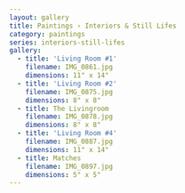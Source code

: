 ```yaml
---
layout: gallery
title: Paintings › Interiors & Still Lifes
category: paintings
series: interiors-still-lifes
gallery:
  - title: 'Living Room #1'
    filename: IMG_0861.jpg
    dimensions: 11" x 14"
  - title: 'Living Room #2'
    filename: IMG_0875.jpg
    dimensions: 8" x 8"
  - title: The Livingroom
    filename: IMG_0878.jpg
    dimensions: 8" x 8"
  - title: 'Living Room #4'
    filename: IMG_0887.jpg
    dimensions: 11" x 14"
  - title: Matches
    filename: IMG_0897.jpg
    dimensions: 5" x 5"
---
```

